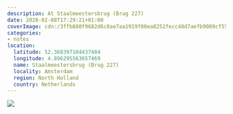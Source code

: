 ```yaml
---
description: At Staalmeestersbrug (Brug 227)
date: 2020-02-08T17:29:21+01:00
coverImage: cdn:/3ffb880f9682d6c8ae7aa1919f80ea8252fecc48d7aefb9089cf55ddd8fecda8
categories:
- notes
location:
  latitude: 52.368397104437484
  longitude: 4.896295563657469
  name: Staalmeestersbrug (Brug 227)
  locality: Amsterdam
  region: North Holland
  country: Netherlands
---
```


![](cdn:/3ffb880f9682d6c8ae7aa1919f80ea8252fecc48d7aefb9089cf55ddd8fecda8?class=fw)
